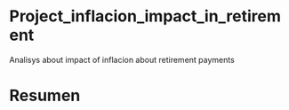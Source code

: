# Project_inflacion_impact_in_retirement
Analisys about impact of inflacion about retirement payments
# Resumen
